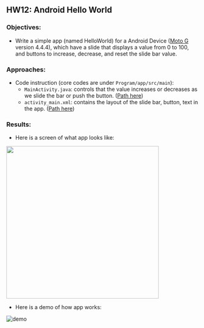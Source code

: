 ## HW12: Android Hello World
### Objectives:
* Write a simple app (named HelloWorld) for a Android Device ([Moto G](https://www.amazon.com/gp/product/B00HPP3VW2/ref=s9_acsd_hps_bw_c_x_4_w) version 4.4.4), which have a slide that displays a value from 0 to 100, and buttons to increase, decrease, and reset the slide bar value.

### Approaches:
* Code instruction (core codes are under `Program/app/src/main`):
  - `MainActivity.java`: controls that the value increases or decreases as we slide the bar or push the button. ([Path here](https://github.com/meng1994412/ChenyangMeng_ME433_2018/blob/master/HW12/Program/app/src/main/java/sunnystormborn/helloworld/MainActivity.java))
  - `activity_main.xml`: contains the layout of the slide bar, button, text in the app. ([Path here](https://github.com/meng1994412/ChenyangMeng_ME433_2018/blob/master/HW12/Program/app/src/main/res/layout/activity_main.xml))
  
### Results:

* Here is a screen of what app looks like:

<img src="https://github.com/meng1994412/ChenyangMeng_ME433_2018/blob/master/HW12/Results/hw12screen.png" width="400">

* Here is a demo of how app works:

![demo](https://github.com/meng1994412/ChenyangMeng_ME433_2018/blob/master/HW12/Results/hw12demo.gif)


